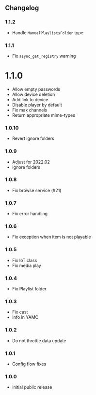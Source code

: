 ## Changelog

### 1.1.2

- Handle `ManualPlaylistsFolder` type

### 1.1.1

- Fix `async_get_registry` warning

# 1.1.0

- Allow empty passwords
- Allow device deletion
- Add link to device
- Disable player by default
- Fix max channels
- Return appropriate mime-types

### 1.0.10

- Revert ignore folders

### 1.0.9

- Adjust for 2022.02
- Ignore folders

### 1.0.8

- Fix browse service (#21)

### 1.0.7

- Fix error handling

### 1.0.6

- Fix exception when item is not playable

### 1.0.5

- Fix IoT class
- Fix media play

### 1.0.4

- Fix Playlist folder

### 1.0.3

- Fix cast
- Info in YAMC

### 1.0.2

- Do not throttle data update

### 1.0.1

- Config flow fixes

### 1.0.0

- Initial public release
